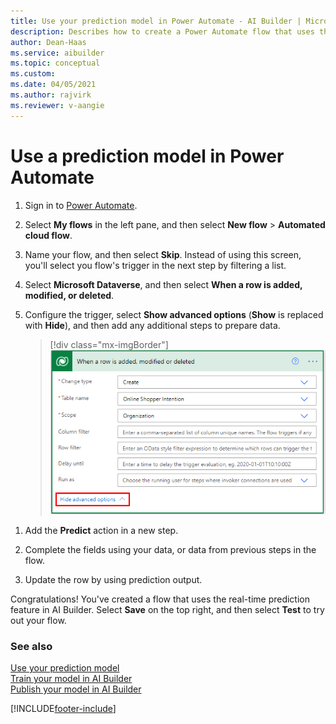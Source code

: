 ```yaml
---
title: Use your prediction model in Power Automate - AI Builder | Microsoft Docs
description: Describes how to create a Power Automate flow that uses the real-time prediction feature.
author: Dean-Haas
ms.service: aibuilder
ms.topic: conceptual
ms.custom: 
ms.date: 04/05/2021
ms.author: rajvirk
ms.reviewer: v-aangie
---
```


# Use a prediction model in Power Automate


1. Sign in to [Power Automate](https://flow.microsoft.com/).

1. Select **My flows** in the left pane, and then select **New flow** > **Automated cloud flow**.

1. Name your flow, and then select **Skip**. Instead of using this screen, you'll select you flow's trigger in the next step by filtering a list.

1. Select **Microsoft Dataverse**, and then select **When a row is added, modified, or deleted**.

1. Configure the trigger, select **Show advanced options** (**Show** is replaced with **Hide**), and then add any additional steps to prepare data.

    > [!div class="mx-imgBorder"]
    > ![Configure the trigger](media/predict-configure-trigger.png "Configure the trigger")

<!--DEON: Can't save. What configs need to be fixed? See TIP screen.-->

1. Add the **Predict** action in a new step.

1. Complete the fields using your data, or data from previous steps in the flow.

1. Update the row by using prediction output.

Congratulations! You've created a flow that uses the real-time prediction feature in AI Builder. Select **Save** on the top right, and then select **Test** to try out your flow.

### See also

[Use your prediction model](prediction-use.md)  
[Train your model in AI Builder](train-model.md)  
[Publish your model in AI Builder](publish-model.md)


[!INCLUDE[footer-include](includes/footer-banner.md)]